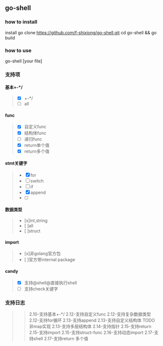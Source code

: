 ## go-shell
### how to install
install go
clone https://github.com/f-shixiong/go-shell.git
cd go-shell && go build
### how to use
go-shell [your file]

### 支持项
#### 基本+-*/
> - [x] +-*/
> - [ ] all
#### func
> - [x] 自定义func
> - [x] 结构体func
> - [ ] 递归func
> - [x] return单个值
> - [x] return多个值
#### stmt关键字
> - [x] for
> - [ ] switch
> - [ ] if
> - [x] append
> - [ ]
#### 数据类型
> - [x]int,string
> - [ ]all
> - [ ]struct
#### import
> - [x]非golang官方包
> - [ ]官方带internal package

#### candy
> - [x] 支持@shell@直接执行shell
> - [ ] 支持check关键字

### 支持日志
>> 2.10-支持基本+-*/
>> 2.12-支持自定义func
>> 2.12-支持复杂数据类型
>> 2.12-支持for循环
>> 2.13-支持append
>> 2.13-支持自定义结构体 TODO 非map实现
>> 2.13-支持多层结构体
>> 2.14-支持指针
>> 2.15-支持return
>> 2.15-支持import
>> 2.15-支持struct-func
>> 2.16-支持动态import
>> 2.17-支持shell
>> 2.17-支持return 多个值
